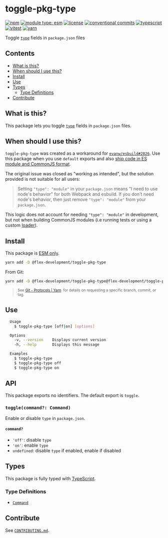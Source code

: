 # toggle-pkg-type

[![npm](https://img.shields.io/npm/v/@flex-development/toggle-pkg-type.svg)](https://npmjs.com/package/@flex-development/toggle-pkg-type)
[![module type: esm](https://img.shields.io/badge/module%20type-esm-brightgreen)](https://github.com/voxpelli/badges-cjs-esm)
[![license](https://img.shields.io/github/license/flex-development/toggle-pkg-type.svg)](LICENSE.md)
[![conventional commits](https://img.shields.io/badge/-conventional%20commits-fe5196?logo=conventional-commits&logoColor=ffffff)](https://conventionalcommits.org/)
[![typescript](https://img.shields.io/badge/-typescript-3178c6?logo=typescript&logoColor=ffffff)](https://typescriptlang.org/)
[![vitest](https://img.shields.io/badge/-vitest-6e9f18?style=flat&logo=vitest&logoColor=ffffff)](https://vitest.dev/)
[![yarn](https://img.shields.io/badge/-yarn-2c8ebb?style=flat&logo=yarn&logoColor=ffffff)](https://yarnpkg.com/)

Toggle [`type`][1] fields in `package.json` files

## Contents

- [What is this?](#what-is-this)
- [When should I use this?](#when-should-i-use-this)
- [Install](#install)
- [Use](#use)
- [Types](#types)
  - [Type Definitions](#type-definitions)
- [Contribute](#contribute)

## What is this?

This package lets you toggle [`type`][1] fields in `package.json` files.

## When should I use this?

`toggle-pkg-type` was created as a workaround for [`evanw/esbuild#2026`][2]. Use this package when you use `default`
exports and also [ship code in ES module and CommonJS format][3].

The original issue was closed as "working as intended", but the solution provided is not suitable for all users:

> Setting `"type": "module"` in your `package.json` means "I need to use node's behavior" for both Webpack and esbuild.
> If you don't need node's behavior, then just remove `"type": "module"` from your `package.json`.

This logic does not account for needing `"type": "module"` in development, but not when building CommonJS modules (i.e
running tests or using a custom [loader][4]).

## Install

This package is [ESM only][5].

```sh
yarn add -D @flex-development/toggle-pkg-type
```

From Git:

```sh
yarn add -D @flex-development/toggle-pkg-type@flex-development/toggle-pkg-type
```

<blockquote>
  <small>
    See <a href='https://yarnpkg.com/features/protocols#git'>Git - Protocols | Yarn</a>
    &nbsp;for details on requesting a specific branch, commit, or tag.
  </small>
</blockquote>

## Use

```sh
  Usage
    $ toggle-pkg-type [off|on] [options]

  Options
    -v, --version    Displays current version
    -h, --help       Displays this message

  Examples
    $ toggle-pkg-type
    $ toggle-pkg-type off
    $ toggle-pkg-type on
```

## API

This package exports no identifiers. The default export is `toggle`.

### `toggle(command?: Command)`

Enable or disable `type` in `package.json`.

#### `command?`

- `'off'`: disable `type`
- `'on'`: enable `type`
- `undefined`: disable `type` if enabled, enable if disabled

## Types

This package is fully typed with [TypeScript][6].

### Type Definitions

- [`Command`](src/types/command.ts)

## Contribute

See [`CONTRIBUTING.md`](CONTRIBUTING.md).

[1]: https://nodejs.org/api/packages.html#type
[2]: https://github.com/evanw/esbuild/issues/2026
[3]: https://github.com/flex-development/aggregate-error-ponyfill/blob/main/package.json#L33-L42
[4]: https://nodejs.org/api/esm.html#loaders
[5]: https://gist.github.com/sindresorhus/a39789f98801d908bbc7ff3ecc99d99c
[6]: https://www.typescriptlang.org
